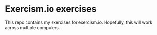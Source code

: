 # Exercism.io exercises

This repo contains my exercises for exercism.io. Hopefully, this will
work across multiple computers.
